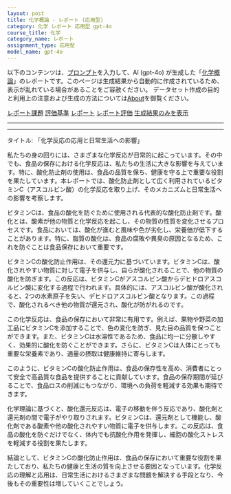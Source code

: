 ```yaml
---
layout: post
title: 化学概論 - レポート (応用型)
category: 化学 レポート 応用型 gpt-4o
course_title: 化学
category_name: レポート
assignment_type: 応用型
model_name: gpt-4o
---
```


以下のコンテンツは、[プロンプト](http://127.0.0.1:8000/generated/化学/gpt-4o/prompt_レポート-応用型.md)を入力して、AI (gpt-4o) が生成した「[化学概論](/contents/化学/)」のレポートです。このページは生成結果から自動的に作成されているため、表示が乱れている場合があることをご容赦ください。
データセット作成の目的と利用上の注意および生成の方法については[About](/About)を御覧ください。

[レポート課題](../レポート課題-応用型)
[評価基準](../評価基準-応用型)
[レポート](../レポート-応用型)
[レポート評価](../レポート評価-応用型)
[生成結果のみを表示](http://127.0.0.1:8000/generated/化学/gpt-4o/レポート-応用型.md)
  

***
***
  
タイトル: 「化学反応の応用と日常生活への影響」

私たちの身の回りには、さまざまな化学反応が日常的に起こっています。その中でも、食品の保存における化学反応は、私たちの生活に大きな影響を与えています。特に、酸化防止剤の使用は、食品の品質を保ち、健康を守る上で重要な役割を果たしています。本レポートでは、酸化防止剤として広く利用されているビタミンC（アスコルビン酸）の化学反応を取り上げ、そのメカニズムと日常生活への影響を考察します。

ビタミンCは、食品の酸化を防ぐために使用される代表的な酸化防止剤です。酸化とは、酸素が他の物質と化学反応を起こし、その物質の性質を変化させるプロセスです。食品においては、酸化が進むと風味や色が劣化し、栄養価が低下することがあります。特に、脂質の酸化は、食品の腐敗や異臭の原因となるため、これを防ぐことは食品保存において重要です。

ビタミンCの酸化防止作用は、その還元力に基づいています。ビタミンCは、酸化されやすい物質に対して電子を供与し、自らが酸化されることで、他の物質の酸化を防ぎます。この反応は、ビタミンCがアスコルビン酸からデヒドロアスコルビン酸に変化する過程で行われます。具体的には、アスコルビン酸が酸化されると、2つの水素原子を失い、デヒドロアスコルビン酸となります。この過程で、酸化されるべき他の物質が還元され、酸化が防がれるのです。

この化学反応は、食品の保存において非常に有用です。例えば、果物や野菜の加工品にビタミンCを添加することで、色の変化を防ぎ、見た目の品質を保つことができます。また、ビタミンCは水溶性であるため、食品に均一に分散しやすく、効果的に酸化を防ぐことができます。さらに、ビタミンCは人体にとっても重要な栄養素であり、適量の摂取は健康維持に寄与します。

このように、ビタミンCの酸化防止作用は、食品の保存性を高め、消費者にとって安全で高品質な食品を提供することに貢献しています。食品の保存期間が延びることで、食品ロスの削減にもつながり、環境への負荷を軽減する効果も期待できます。

化学理論に基づくと、酸化還元反応は、電子の移動を伴う反応であり、酸化剤と還元剤の間で電子がやり取りされます。ビタミンCは、還元剤として機能し、酸化剤である酸素や他の酸化されやすい物質に電子を供与します。この反応は、食品の酸化を防ぐだけでなく、体内でも抗酸化作用を発揮し、細胞の酸化ストレスを軽減する役割を果たします。

結論として、ビタミンCの酸化防止作用は、食品の保存において重要な役割を果たしており、私たちの健康と生活の質を向上させる要因となっています。化学反応の理解と応用は、日常生活におけるさまざまな問題を解決する手段となり、今後もその重要性は増していくことでしょう。
